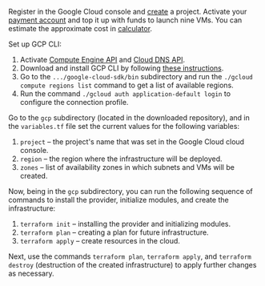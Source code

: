  Register in the Google Cloud console and [create](https://console.cloud.google.com/projectselector2/home) a project. Activate your [payment account](https://console.cloud.google.com/billing/manage) and top it up with funds to launch nine VMs. You can estimate the approximate cost in [calculator](https://cloud.google.com/products/calculator).

Set up GCP CLI:

1. Activate [Compute Engine API](https://console.cloud.google.com/apis/api/compute.googleapis.com/metrics) and [Cloud DNS API](https://console.cloud.google.com/apis/api/dns.googleapis.com/metrics).
2. Download and install GCP CLI by following [these instructions](https://cloud.google.com/sdk/docs/install).
3. Go to the `.../google-cloud-sdk/bin` subdirectory and run the `./gcloud compute regions list` command to get a list of available regions.
4. Run the command `./gcloud auth application-default login` to configure the connection profile.

Go to the `gcp` subdirectory (located in the downloaded repository), and in the `variables.tf` file set the current values for the following variables:

1. `project` – the project's name that was set in the Google Cloud cloud console.
2. `region` – the region where the infrastructure will be deployed.
3. `zones` – list of availability zones in which subnets and VMs will be created.

Now, being in the `gcp` subdirectory, you can run the following sequence of commands to install the provider, initialize modules, and create the infrastructure:

1. `terraform init` – installing the provider and initializing modules.
2. `terraform plan` – creating a plan for future infrastructure.
3. `terraform apply` – create resources in the cloud.

Next, use the commands `terraform plan`, `terraform apply`, and `terraform destroy` (destruction of the created infrastructure) to apply further changes as necessary.
